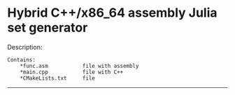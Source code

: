 Hybrid C++/x86_64 assembly Julia set generator
===============================================================================
Description:

    Contains:
        *func.asm           file with assembly
        *main.cpp           file with C++
        *CMakeLists.txt     file 
-------------------------------------------------------------------------------
